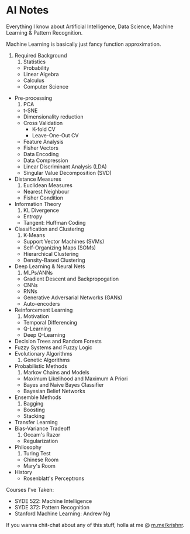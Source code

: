 # AI Notes

Everything I know about Artificial Intelligence, Data Science, Machine Learning & Pattern Recognition.

Machine Learning is basically just fancy function approximation.

1. Required Background
    1. Statistics
    - Probability
    - Linear Algebra
    - Calculus
    - Computer Science
- Pre-processing
    1. PCA
    - t-SNE
    - Dimensionality reduction
    - Cross Validation
        + K-fold CV
        + Leave-One-Out CV
    - Feature Analysis
    - Fisher Vectors
    - Data Encoding
    - Data Compression
    - Linear Discriminant Analysis (LDA)
    - Singular Value Decomposition (SVD)
- Distance Measures
    1. Euclidean Measures
    - Nearest Neighbour
    - Fisher Condition
- Information Theory
    1. KL Divergence
    - Entropy
    - Tangent: Huffman Coding
- Classification and Clustering
    1. K-Means
    - Support Vector Machines (SVMs)
    - Self-Organizing Maps (SOMs)
    - Hierarchical Clustering
    - Density-Based Clustering
- Deep Learning & Neural Nets
    1. MLPs/ANNs
    - Gradient Descent and Backpropogation
    - CNNs
    - RNNs
    - Generative Adversarial Networks (GANs)
    - Auto-encoders
- Reinforcement Learning
    1. Motivation 
    - Temporal Differencing
    - Q-Learning
    - Deep Q-Learning
- Decision Trees and Random Forests
- Fuzzy Systems and Fuzzy Logic
- Evolutionary Algorithms
    1. Genetic Algorithms
- Probabilistic Methods
    1. Markov Chains and Models
    - Maximum Likelihood and Maximum A Priori
    - Bayes and Naive Bayes Classifier
    - Bayesian Belief Networks
- Ensemble Methods
    1. Bagging
    - Boosting
    - Stacking 
- Transfer Learning
- Bias-Variance Tradeoff
    1. Occam's Razor
    - Regularization 
- Philosophy
    1. Turing Test
    - Chinese Room
    - Mary's Room
- History
    - Rosenblatt's Perceptrons

Courses I've Taken:
- SYDE 522: Machine Intelligence
- SYDE 372: Pattern Recognition
- Stanford Machine Learning: Andrew Ng

If you wanna chit-chat about any of this stuff, holla at me @ [m.me/krishnr](http:/m.me/krishnr).
